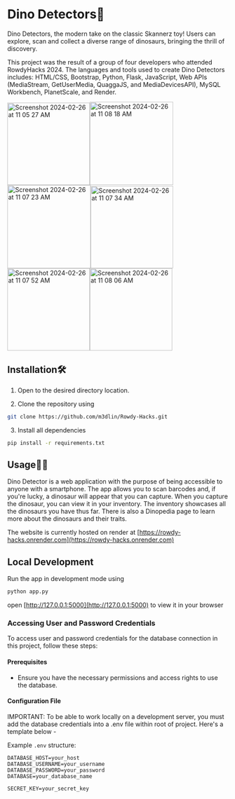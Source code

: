 # Dino Detectors🦖
Dino Detectors, the modern take on the classic Skannerz toy! Users can explore, scan and collect a diverse range of dinosaurs, bringing the thrill of discovery.

This project was the result of a group of four developers who attended RowdyHacks 2024. The languages and tools used to create Dino Detectors includes: HTML/CSS, Bootstrap, Python, Flask, JavaScript, Web APIs (MediaStream, GetUserMedia, QuaggaJS, and MediaDevicesAPI), MySQL Workbench, PlanetScale, and Render.

<img width="188" alt="Screenshot 2024-02-26 at 11 05 27 AM" src="https://github.com/m3dlin/Rowdy-Hacks/assets/110800525/31fb8135-8636-4cf3-914b-b4bd7766960d"><img width="190" alt="Screenshot 2024-02-26 at 11 08 18 AM" src="https://github.com/m3dlin/Rowdy-Hacks/assets/110800525/a43848ed-dae3-4978-bc77-3951ada942c6"><img width="190" alt="Screenshot 2024-02-26 at 11 07 23 AM" src="https://github.com/m3dlin/Rowdy-Hacks/assets/110800525/56287437-d296-4def-99ef-83efd3dc0963"><img width="188" alt="Screenshot 2024-02-26 at 11 07 34 AM" src="https://github.com/m3dlin/Rowdy-Hacks/assets/110800525/5b5adc20-8419-490b-aa5e-d10d1cd33c51"><img width="188" alt="Screenshot 2024-02-26 at 11 07 52 AM" src="https://github.com/m3dlin/Rowdy-Hacks/assets/110800525/20850e58-fa11-49f3-ad29-af268e56b25e"><img width="188" alt="Screenshot 2024-02-26 at 11 08 06 AM" src="https://github.com/m3dlin/Rowdy-Hacks/assets/110800525/ef852849-9ca7-4155-b9f8-9bca6d8894c4">




## Installation🛠️

1. Open to the desired directory location.

2. Clone the repository using
```sh
git clone https://github.com/m3dlin/Rowdy-Hacks.git
```

3. Install all dependencies
```sh
pip install -r requirements.txt
```

## Usage📱🤳

Dino Detector is a web application with the purpose of being accessible to anyone with a smartphone. The app allows you to scan barcodes and, if you're lucky, a dinosaur will appear that you can capture. When you capture the dinosaur, you can view it in your inventory. The inventory showcases all the dinosaurs you have thus far. There is also a Dinopedia page to learn more about the dinosaurs and their traits.

The website is currently hosted on render at [https://rowdy-hacks.onrender.com](https://rowdy-hacks.onrender.com)


## Local Development
Run the app in development mode using
```sh
python app.py
```
open [http://127.0.0.1:5000](http://127.0.0.1:5000) to view it in your browser


### Accessing User and Password Credentials
To access user and password credentials for the database connection in this project, follow these steps:

#### Prerequisites
- Ensure you have the necessary permissions and access rights to use the database.

#### Configuration File
IMPORTANT: To be able to work locally on a development server, you must add the database credentials into a .env file within root of project. Here's a template below -

Example `.env` structure:
```env
DATABASE_HOST=your_host
DATABASE_USERNAME=your_username
DATABASE_PASSWORD=your_password
DATABASE=your_database_name

SECRET_KEY=your_secret_key
```
